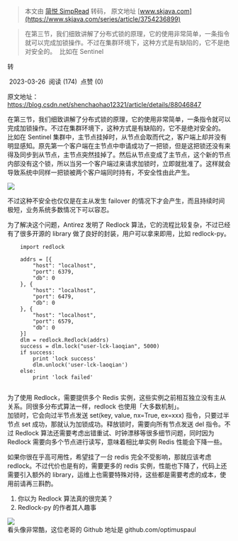 > 本文由 [简悦 SimpRead](http://ksria.com/simpread/) 转码， 原文地址 [www.skjava.com](https://www.skjava.com/series/article/3754236899)

> 在第三节，我们细致讲解了分布式锁的原理，它的使用非常简单，一条指令就可以完成加锁操作。不过在集群环境下，这种方式是有缺陷的，它不是绝对安全的。  比如在 Sentinel

转

 2023-03-26  阅读 (174)  点赞 (0)

原文地址：https://blog.csdn.net/shenchaohao12321/article/details/88046847

在第三节，我们细致讲解了分布式锁的原理，它的使用非常简单，一条指令就可以完成加锁操作。不过在集群环境下，这种方式是有缺陷的，它不是绝对安全的。  
比如在 Sentinel 集群中，主节点挂掉时，从节点会取而代之，客户端上却并没有明显感知。原先第一个客户端在主节点中申请成功了一把锁，但是这把锁还没有来得及同步到从节点，主节点突然挂掉了。然后从节点变成了主节点，这个新的节点内部没有这个锁，所以当另一个客户端过来请求加锁时，立即就批准了。这样就会导致系统中同样一把锁被两个客户端同时持有，不安全性由此产生。

![](http://image.skjava.com/article/series/redis/202303261121470261.png)

不过这种不安全也仅仅是在主从发生 failover 的情况下才会产生，而且持续时间极短，业务系统多数情况下可以容忍。

为了解决这个问题，Antirez 发明了 Redlock 算法，它的流程比较复杂，不过已经有了很多开源的 library 做了良好的封装，用户可以拿来即用，比如 redlock-py。

```
    import redlock 
     
    addrs = [{ 
        "host": "localhost", 
        "port": 6379, 
        "db": 0 
    }, { 
        "host": "localhost", 
        "port": 6479, 
        "db": 0 
    }, { 
        "host": "localhost", 
        "port": 6579, 
        "db": 0 
    }] 
    dlm = redlock.Redlock(addrs) 
    success = dlm.lock("user-lck-laoqian", 5000) 
    if success: 
        print 'lock success' 
        dlm.unlock('user-lck-laoqian') 
    else: 
        print 'lock failed' 


```

为了使用 Redlock，需要提供多个 Redis 实例，这些实例之前相互独立没有主从关系。同很多分布式算法一样，redlock 也使用「大多数机制」。  
加锁时，它会向过半节点发送 set(key, value, nx=True, ex=xxx) 指令，只要过半节点 set 成功，那就认为加锁成功。释放锁时，需要向所有节点发送 del 指令。不过 Redlock 算法还需要考虑出错重试、时钟漂移等很多细节问题，同时因为 Redlock 需要向多个节点进行读写，意味着相比单实例 Redis 性能会下降一些。

如果你很在乎高可用性，希望挂了一台 redis 完全不受影响，那就应该考虑 redlock。不过代价也是有的，需要更多的 redis 实例，性能也下降了，代码上还需要引入额外的 library，运维上也需要特殊对待，这些都是需要考虑的成本，使用前请再三斟酌。

1.  你以为 Redlock 算法真的很完美？
2.  Redlock-py 的作者其人趣事

![](http://image.skjava.com/article/series/redis/202303261121478152.png)  
看头像非常酷，这位老哥的 Github 地址是 github.com/optimuspaul